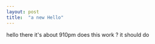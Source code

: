 ```yaml
---
layout: post
title:  "a new Hello"
---
```


hello there
it's about 910pm
does this work ? it should do
